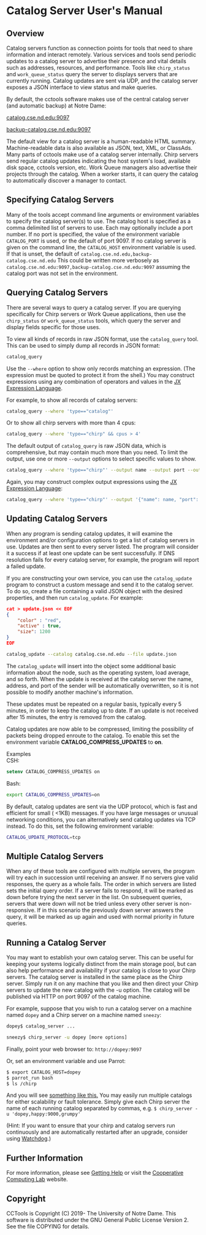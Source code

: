 # Catalog Server User's Manual

## Overview

Catalog servers function as connection points for tools that need to share
information and interact remotely. Various services and tools send periodic
updates to a catalog server to advertise their presence and vital details such
as addresses, resources, and performance. Tools like `chirp_status` and
`work_queue_status` query the server to displays servers that are currently
running. Catalog updates are sent via UDP, and the catalog server exposes a
JSON interface to view status and make queries.

By default, the cctools software makes use of the central catalog server (and
automatic backup) at Notre Dame:

[catalog.cse.nd.edu:9097](http://catalog.cse.nd.edu:9097)

[backup-catalog.cse.nd.edu:9097](http://backup-catalog.cse.nd.edu:9097)

The default view for a catalog server is a human-readable HTML summary.
Machine-readable data is also available as JSON, text, XML, or ClassAds. Many
parts of cctools make use of a catalog server internally. Chirp servers send
regular catalog updates indicating the host system's load, available disk
space, cctools version, etc. Work Queue managers also advertise their projects
through the catalog. When a worker starts, it can query the catalog to
automatically discover a manager to contact.

## Specifying Catalog Servers

Many of the tools accept command line arguments or environment variables to
specify the catalog server(s) to use. The catalog host is specified as a comma
delimited list of servers to use. Each may optionally include a port number.
If no port is specified, the value of the environment variable `CATALOG_PORT`
is used, or the default of port 9097. If no catalog server is given on the
command line, the `CATALOG_HOST` environment variable is used. If that is
unset, the default of `catalog.cse.nd.edu,backup-catalog.cse.nd.edu` This
could be written more verbosely as `catalog.cse.nd.edu:9097,backup-catalog.cse.nd.edu:9097` assuming the catalog port was not set in the
environment.

## Querying Catalog Servers

There are several ways to query a catalog server. If you are querying
specifically for Chirp servers or Work Queue applications, then use the
`chirp_status` or `work_queue_status` tools, which query the server and
display fields specific for those uses.

To view all kinds of records in raw JSON format, use the `catalog_query` tool.
This can be used to simply dump all records in JSON format:

```sh
catalog_query
```

Use the `--where` option to show only records matching an expression. (The
expression must be quoted to protect it from the shell.)  You may
construct expressions using any combination of operators and values in
the [JX Expression Language](../jx).

For example, to show all records of catalog servers:

```sh
catalog_query --where 'type=="catalog"'
```

Or to show all chirp servers with more than 4 cpus:

```sh
catalog_query --where 'type=="chirp" && cpus > 4'
```

The default output of `catalog_query` is raw JSON data, which is comprehensive,
but may contain much more than you need.  To limit the output, use one or
more `--output` options to select specific values to show.

```sh
catalog_query --where 'type=="chirp"' --output name --output port --output cpus
```

Again, you may construct complex output expressions using the [JX Expression Language](../jx):

```sh
catalog_query --where 'type=="chirp"' --output '{"name": name, "port": port, "size": avail/1024.0 }'
```

## Updating Catalog Servers

When any program is sending catalog updates, it will examine the environment
and/or configuration options to get a list of catalog servers in use. Updates
are then sent to every server listed. The program will consider it a success
if at least one update can be sent successfully. If DNS resolution fails for
every catalog server, for example, the program will report a failed update.

If you are constructing your own service, you can use the `catalog_update`
program to construct a custom message and send it to the catalog server. To do
so, create a file containing a valid JSON object with the desired properties,
and then run `catalog_update`. For example:

```json
cat > update.json << EOF
{
    "color" : "red",
    "active" : true,
    "size": 1200
}
EOF
```
```sh
catalog_update --catalog catalog.cse.nd.edu --file update.json
```

The `catalog_update` will insert into the object some additional basic
information about the node, such as the operating system, load average, and so
forth. When the update is received at the catalog server the name, address,
and port of the sender will be automatically overwritten, so it is not
possible to modify another machine's information.

These updates must be repeated on a regular basis, typically every 5 minutes,
in order to keep the catalog up to date. If an update is not received after 15
minutes, the entry is removed from the catalog.

Catalog updates are now able to be compressed, limiting the possibility of
packets being dropped enroute to the catalog. To enable this set the
environment variable **CATALOG_COMPRESS_UPDATES** to **on**.

Examples  
CSH:  
```csh
setenv CATALOG_COMPRESS_UPDATES on
```

Bash:  
```sh
export CATALOG_COMPRESS_UPDATES=on
```

By default, catalog updates are sent via the UDP protocol, which is fast and
efficient for small ( <1KB) messages. If you have large messages or unusual
networking conditions, you can alternatively send catalog updates via TCP
instead. To do this, set the following environment variable:
    
```sh
CATALOG_UPDATE_PROTOCOL=tcp
```

## Multiple Catalog Servers

When any of these tools are configured with multiple servers, the program will
try each in succession until receiving an answer. If no servers give valid
responses, the query as a whole fails. The order in which servers are listed
sets the initial query order. If a server fails to respond, it will be marked
as down before trying the next server in the list. On subsequent queries,
servers that were down will not be tried unless every other server is non-
responsive. If in this scenario the previously down server answers the query,
it will be marked as up again and used with normal priority in future queries.

## Running a Catalog Server

You may want to establish your own catalog server. This can be useful for
keeping your systems logically distinct from the main storage pool, but can
also help performance and availability if your catalog is close to your Chirp
servers. The catalog server is installed in the same place as the Chirp
server. Simply run it on any machine that you like and then direct your Chirp
servers to update the new catalog with the -u option. The catalog will be
published via HTTP on port 9097 of the catalog machine.

For example, suppose that you wish to run a catalog server on a machine named
`dopey` and a Chirp server on a machine named `sneezy`:

```sh
dopey$ catalog_server ...

sneezy$ chirp_server -u dopey [more options]
```

Finally, point your web browser to: `http://dopey:9097`

Or, set an environment variable and use Parrot:

```bash
$ export CATALOG_HOST=dopey
$ parrot_run bash
$ ls /chirp
```

And you will see [something like this.](http://catalog.cse.nd.edu:9097) You
may easily run multiple catalogs for either scalability or fault tolerance.
Simply give each Chirp server the name of each running catalog separated by
commas, e.g. `$ chirp_server -u 'dopey,happy:9000,grumpy'`

(Hint: If you want to ensure that your chirp and catalog servers run
continuously and are automatically restarted after an upgrade, consider using
[Watchdog](../watchdog).)

## Further Information

For more information, please see [Getting Help](../help) or visit the [Cooperative Computing Lab](http://ccl.cse.nd.edu) website.

## Copyright

CCTools is Copyright (C) 2019- The University of Notre Dame. This software is distributed under the GNU General Public License Version 2. See the file COPYING for
details.
